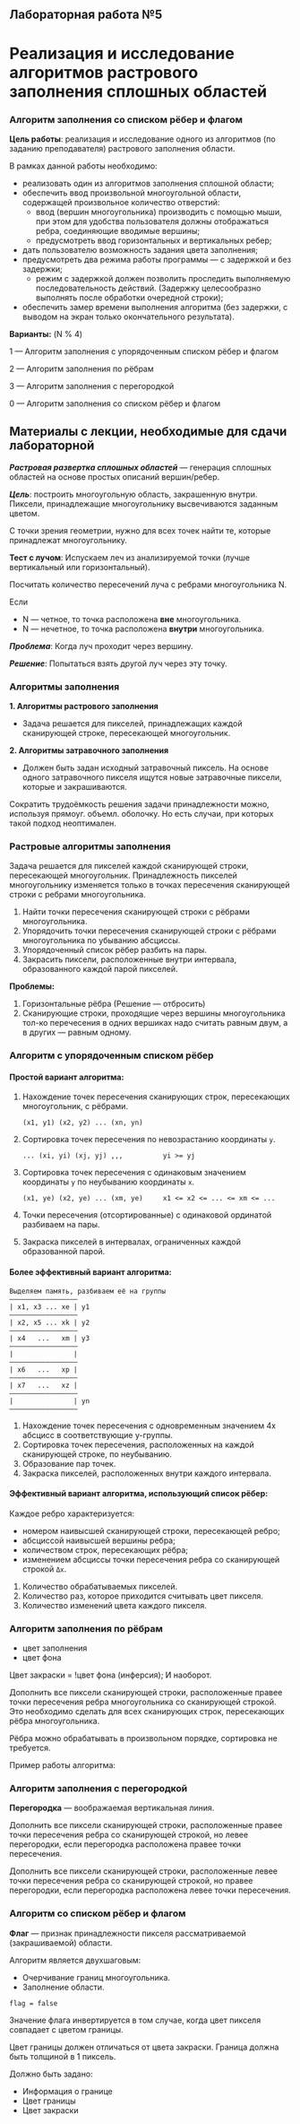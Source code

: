 ## Лабораторная работа №5
# Реализация и исследование алгоритмов растрового заполнения сплошных областей
### Алгоритм заполнения со списком рёбер и флагом
**Цель работы**: реализация и исследование одного из алгоритмов (по заданию преподавателя)  растрового заполнения области.

В рамках данной работы необходимо:
* реализовать один из алгоритмов заполнения сплошной области;
* обеспечить ввод произвольной многоугольной области, содержащей произвольное количество отверстий:
    * ввод (вершин многоугольника) производить с помощью мыши, при этом для удобства пользователя должны отображаться ребра, соединяющие вводимые вершины;
    * предусмотреть ввод горизонтальных и вертикальных ребер;
* дать пользователю возможность задания цвета заполнения;
* предусмотреть два режима работы программы — с задержкой и без задержки;
    * режим с задержкой должен позволить проследить выполняемую последовательность действий. (Задержку целесообразно выполнять после обработки очередной строки);
* обеспечить замер времени выполнения алгоритма (без задержки, с выводом на экран только окончательного результата).

**Варианты:** (N % 4)

1 — Алгоритм заполнения с упорядоченным списком рёбер и флагом

2 — Алгоритм заполнения по рёбрам

3 — Алгоритм заполнения с перегородкой

0 — Алгоритм заполнения со списком рёбер и флагом

## Материалы с лекции, необходимые для сдачи лабораторной

***Растровая развертка сплошных областей*** — генерация сплошных областей на основе простых описаний вершин/ребер.

***Цель***: построить многоугольную область, закрашенную внутри. Пиксели, принадлежащие многоугольнику высвечиваются заданным цветом.

С точки зрения геометрии, нужно для всех точек найти те, которые принадлежат многоугольнику.


**Тест с лучом**: Испускаем леч из анализируемой точки (лучше вертикальный или горизонтальный).

Посчитать количество пересечений луча с ребрами многоугольника N.

Если
- N — четное, то точка расположена **вне** многоугольника.
- N — нечетное, то точка расположена **внутри** многоугольника.

***Проблема***: Когда луч проходит через вершину.

***Решение***: Попытаться взять другой луч через эту точку.

### Алгоритмы заполнения
**1. Алгоритмы растрового заполнения**

- Задача решается для пикселей, принадлежащих каждой сканирующей строке, пересекающей многоугольник.

**2. Алгоритмы затравочного заполнения**

- Должен быть задан исходный затравочный пиксель. На основе одного затравочного пикселя ищутся новые затравочные пиксели, которые и закрашиваются.

Сократить трудоёмкоcть решения задачи принадлежности можно, используя прямоуг. объемл. оболочку. Но есть случаи, при которых такой подход неоптимален.

### Растровые алгоритмы заполнения
Задача решается для пикселей каждой сканирующей строки, пересекающей многоугольник. Принадлежность пикселей многоугольнику изменяется только в точках пересечения сканирующей строки с ребрами многоугольника.

1) Найти точки пересечения сканирующей строки с рёбрами многоугольника.
2) Упорядочить точки пересечения сканирующей строки с рёбрами многоугольника по убыванию абсциссы.
3) Упорядоченный список рёбер разбить на пары.
4) Закрасить пиксели, расположенные внутри интервала, образованного каждой парой пикселей.

**Проблемы:**

1) Горизонтальные рёбра (Решение — отбросить)
3) Сканирующие строки, проходящие через вершины многоугольника тол-ко перечесения в одних вершиках надо считать равным двум, а в других — равным одному.



### Алгоритм с упорядоченным списком рёбер
#### Простой вариант алгоритма:
1) Нахождение точек пересечения сканирующих строк, пересекающих многоугольник, с рёбрами.
    
    `(x1, y1) (x2, y2) ... (xn, yn)`
2) Сортировка точек пересечения по невозрастанию координаты `y`.

    `... (xi, yi) (xj, yj) ,,,          yi >= yj`
3) Сортировка точек пересечения с одинаковым значением координаты `у` по неубыванию координаты `х`.

    `(x1, ye) (x2, ye) ... (xm, ye)     x1 <= x2 <= ... <= xm <= ...`
4) Точки пересечения (отсортированные) с одинаковой ординатой разбиваем на пары.
5) Закраска пикселей в интервалах, ограниченных каждой образованной парой.

#### Более эффективный вариант алгоритма:

    Выделяем память, разбиваем её на группы
    —————————————————
    | x1, x3 ... xe | y1
    —————————————————
    | x2, x5 ... xk | y2
    —————————————————
    | x4   ...   xm | y3
    —————————————————
    |               |
    —————————————————
    | x6   ...   xp |
    —————————————————
    | x7   ...   xz |
    —————————————————
    |               | yn
    —————————————————
1) Нахождение точек пересечения с одновременным значением 4х абсцисс в соответствующие y-группы.
2) Сортировка точек пересечения, расположенных на каждой сканирующей строке, по неубыванию.
3) Образование пар точек.
4) Закраска пикселей, расположенных внутри каждого интервала.

#### Эффективный вариант алгоритма, использующий список рёбер:
Каждое ребро характеризуется:

* номером наивысшей сканирующей строки, пересекающей ребро;
* абсциссой наивысшей вершины ребра;
* количеством строк, пересекающих рёбра;
* изменением абсциссы точки пересечения ребра со сканирующей строкой `Δx`.

1. Количество обрабатываемых пикселей.
2. Количество раз, которое приходится считывать цвет пикселя.
3. Количество изменений цвета каждого пикселя.

### Алгоритм заполнения по рёбрам
* цвет заполнения
* цвет фона

Цвет закраски = !цвет фона (инферсия); И наоборот.

Дополнить все пиксели сканирующей строки, расположенные правее точки пересечения ребра многоугольника со сканирующей строкой.
Это необходимо сделать для всех сканирующих строк, пересекающих рёбра многоугольника.

Рёбра можно обрабатывать в произвольном порядке, сортировка не требуется.

Пример работы алгоритма:


### Алгоритм заполнения с перегородкой
**Перегородка** — воображаемая вертикальная линия.

Дополнить все пиксели сканирующей строки, расположенные правее точки пересечения ребра со сканирующей строкой, но левее перегородки, если перегородка расположена правее точки пересечения.

Дополнить все пиксели сканирующей строки, расположенные левее точки пересечения ребра со сканирующей строкой, но правее перегородки, если перегородка расположена левее точки пересечения.

### Алгоритм со списком рёбер и флагом
**Флаг** — признак принадлежности пикселя рассматриваемой (закрашиваемой) области.

Алгоритм является двухшаговым:
* Очерчивание границ многоугольника.
* Заполнение области.

`flag = false`

Значение флага инвертируется в том случае, когда цвет пикселя совпадает с цветом границы.

Цвет границы должен отличаться от цвета закраски.
Граница должна быть толщиной в 1 пиксель.

Должно быть задано:
* Информация о границе
* Цвет границы
* Цвет закраски

